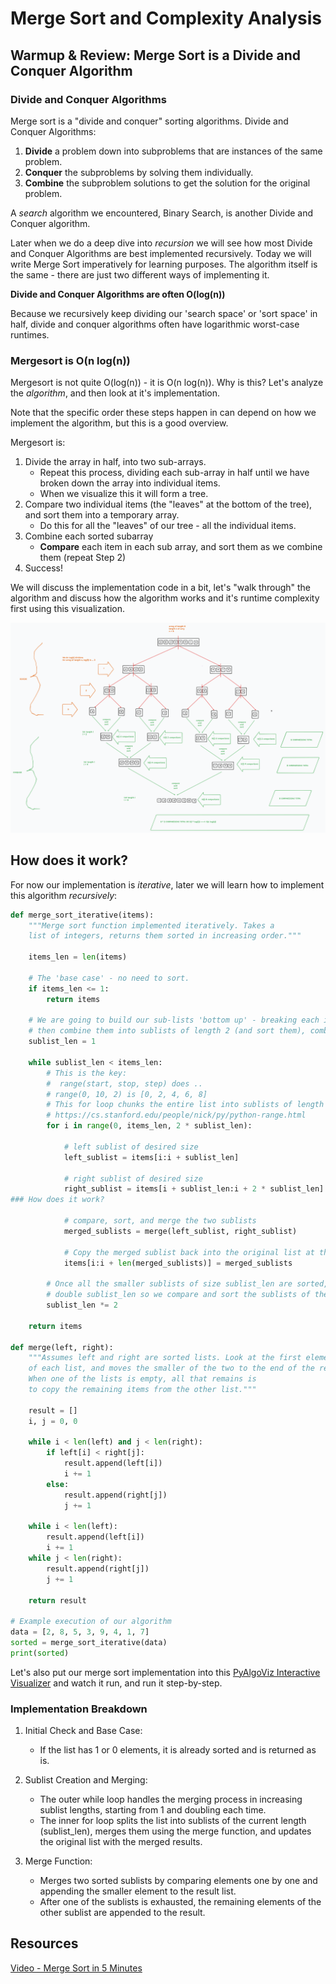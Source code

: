 # Merge Sort and Complexity Analysis

## Warmup & Review: Merge Sort is a Divide and Conquer Algorithm

### Divide and Conquer Algorithms

Merge sort is a "divide and conquer" sorting algorithms. Divide and Conquer Algorithms:

1. **Divide** a problem down into subproblems that are instances of the same problem.
2. **Conquer** the subproblems by solving them individually.
3. **Combine** the subproblem solutions to get the solution for the original problem.

A *search* algorithm we encountered, Binary Search, is another Divide and Conquer algorithm.

Later when we do a deep dive into *recursion* we will see how most Divide and Conquer Algorithms are best implemented recursively. Today we will write Merge Sort imperatively for learning purposes. The algorithm itself is the same - there are just two different ways of implementing it. 

**Divide and Conquer Algorithms are often O(log(n))**

Because we recursively keep dividing our 'search space' or 'sort space' in half, divide and conquer algorithms often have logarithmic worst-case runtimes.

### Mergesort is O(n log(n))

Mergesort is not quite O(log(n)) - it is O(n log(n)). Why is this? Let's analyze the *algorithm*, and then look at it's implementation.

Note that the specific order these steps happen in can depend on how we implement the algorithm, but this is a good overview.

Mergesort is:

1. Divide the array in half, into two sub-arrays. 
    - Repeat this process, dividing each sub-array in half until we have broken down the array into individual items.
    - When we visualize this it will form a tree.
2. Compare two individual items (the "leaves" at the bottom of the tree), and sort them into a temporary array.
    - Do this for all the "leaves" of our tree - all the individual items.
3. Combine each sorted subarray
    - **Compare** each item in each sub array, and sort them as we combine them (repeat Step 2)
4. Success!


We will discuss the implementation code in a bit, let's "walk through" the algorithm and discuss how the algorithm works and it's runtime complexity first using this visualization.

![merge-sort](./resources/merge-sort-3.png)

## How does it work?

For now our implementation is *iterative*, later we will learn how to implement this algorithm *recursively*:


```python
def merge_sort_iterative(items):
    """Merge sort function implemented iteratively. Takes a 
    list of integers, returns them sorted in increasing order."""
    
    items_len = len(items)
    
    # The 'base case' - no need to sort.
    if items_len <= 1:
        return items
    
    # We are going to build our sub-lists 'bottom up' - breaking each item in the list into its own sublist of length 1,
    # then combine them into sublists of length 2 (and sort them), combine those into sublists of length 4, and so on.
    sublist_len = 1

    while sublist_len < items_len:
        # This is the key:
        #  range(start, stop, step) does ..
        # range(0, 10, 2) is [0, 2, 4, 6, 8]
        # This for loop chunks the entire list into sublists of length 2, 4, 8, and so on 
        # https://cs.stanford.edu/people/nick/py/python-range.html
        for i in range(0, items_len, 2 * sublist_len):

            # left sublist of desired size
            left_sublist = items[i:i + sublist_len]

            # right sublist of desired size
            right_sublist = items[i + sublist_len:i + 2 * sublist_len]
### How does it work?

            # compare, sort, and merge the two sublists
            merged_sublists = merge(left_sublist, right_sublist)

            # Copy the merged sublist back into the original list at the correct spot.
            items[i:i + len(merged_sublists)] = merged_sublists
        
        # Once all the smaller sublists of size sublist_len are sorted,
        # double sublist_len so we compare and sort the sublists of the next size up, so to speak.
        sublist_len *= 2
    
    return items

def merge(left, right):
    """Assumes left and right are sorted lists. Look at the first element 
    of each list, and moves the smaller of the two to the end of the result list. 
    When one of the lists is empty, all that remains is 
    to copy the remaining items from the other list."""

    result = []
    i, j = 0, 0

    while i < len(left) and j < len(right):
        if left[i] < right[j]:
            result.append(left[i])
            i += 1
        else:
            result.append(right[j])
            j += 1

    while i < len(left):
        result.append(left[i])
        i += 1
    while j < len(right):
        result.append(right[j])
        j += 1

    return result

# Example execution of our algorithm
data = [2, 8, 5, 3, 9, 4, 1, 7]
sorted = merge_sort_iterative(data)
print(sorted)
```
 
 Let's also put our merge sort implementation into this [PyAlgoViz Interactive Visualizer](https://pyalgoviz.appspot.com/show?name=Sorting%20-%20MergeSort) and watch it run, and run it step-by-step.

### Implementation Breakdown

1. Initial Check and Base Case:
    - If the list has 1 or 0 elements, it is already sorted and is returned as is.

2. Sublist Creation and Merging:
    - The outer while loop handles the merging process in increasing sublist lengths, starting from 1 and doubling each time.
    - The inner for loop splits the list into sublists of the current length (sublist_len), merges them using the merge function, and updates the original list with the merged results.

3. Merge Function:
    - Merges two sorted sublists by comparing elements one by one and appending the smaller element to the result list.
    - After one of the sublists is exhausted, the remaining elements of the other sublist are appended to the result.

## Resources

[Video - Merge Sort in 5 Minutes](https://www.youtube.com/watch?v=4VqmGXwpLqc)